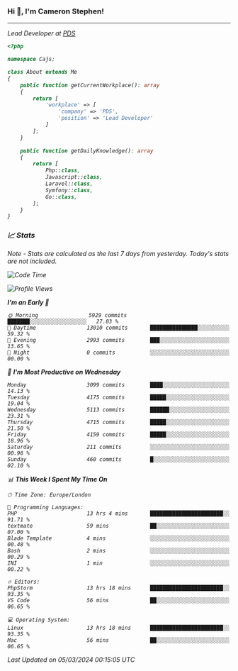 ### Hi 👋, I'm Cameron Stephen!
<hr>
<p><em>Lead Developer at <a href="https://prindatasolutions.co.uk">PDS</a></p>


```php
<?php

namespace Cajs;

class About extends Me
{
    public function getCurrentWorkplace(): array
    {
        return [
            'workplace' => [
                'company' => 'PDS',
                'position' => 'Lead Developer'
            ]
        ];
    }

    public function getDailyKnowledge(): array
    {
        return [
            Php::class,
            Javascript::class,
            Laravel::class,
            Symfony::class,
            Go::class,
        ];
    }
}
```

### 📈 Stats
<p><em>Note - Stats are calculated as the last 7 days from yesterday. Today's stats are not included.</em></p>


<!--START_SECTION:waka-->
![Code Time](http://img.shields.io/badge/Code%20Time-3%2C713%20hrs%2053%20mins-blue)

![Profile Views](http://img.shields.io/badge/Profile%20Views-0-blue)

**I'm an Early 🐤** 

```text
🌞 Morning                5929 commits        ███████░░░░░░░░░░░░░░░░░░   27.03 % 
🌆 Daytime                13010 commits       ███████████████░░░░░░░░░░   59.32 % 
🌃 Evening                2993 commits        ███░░░░░░░░░░░░░░░░░░░░░░   13.65 % 
🌙 Night                  0 commits           ░░░░░░░░░░░░░░░░░░░░░░░░░   00.00 % 
```
📅 **I'm Most Productive on Wednesday** 

```text
Monday                   3099 commits        ████░░░░░░░░░░░░░░░░░░░░░   14.13 % 
Tuesday                  4175 commits        █████░░░░░░░░░░░░░░░░░░░░   19.04 % 
Wednesday                5113 commits        ██████░░░░░░░░░░░░░░░░░░░   23.31 % 
Thursday                 4715 commits        █████░░░░░░░░░░░░░░░░░░░░   21.50 % 
Friday                   4159 commits        █████░░░░░░░░░░░░░░░░░░░░   18.96 % 
Saturday                 211 commits         ░░░░░░░░░░░░░░░░░░░░░░░░░   00.96 % 
Sunday                   460 commits         █░░░░░░░░░░░░░░░░░░░░░░░░   02.10 % 
```


📊 **This Week I Spent My Time On** 

```text
🕑︎ Time Zone: Europe/London

💬 Programming Languages: 
PHP                      13 hrs 4 mins       ███████████████████████░░   91.71 % 
textmate                 59 mins             ██░░░░░░░░░░░░░░░░░░░░░░░   07.00 % 
Blade Template           4 mins              ░░░░░░░░░░░░░░░░░░░░░░░░░   00.48 % 
Bash                     2 mins              ░░░░░░░░░░░░░░░░░░░░░░░░░   00.29 % 
INI                      1 min               ░░░░░░░░░░░░░░░░░░░░░░░░░   00.22 % 

🔥 Editors: 
PhpStorm                 13 hrs 18 mins      ███████████████████████░░   93.35 % 
VS Code                  56 mins             ██░░░░░░░░░░░░░░░░░░░░░░░   06.65 % 

💻 Operating System: 
Linux                    13 hrs 18 mins      ███████████████████████░░   93.35 % 
Mac                      56 mins             ██░░░░░░░░░░░░░░░░░░░░░░░   06.65 % 
```


 Last Updated on 05/03/2024 00:15:05 UTC
<!--END_SECTION:waka-->
